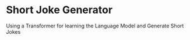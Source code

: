 # Short Joke Generator
Using a Transformer for learning the Language Model and Generate Short Jokes
